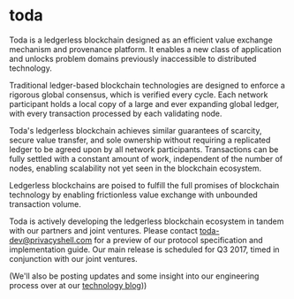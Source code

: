 # toda

Toda is a ledgerless blockchain designed as an efficient value exchange mechanism and provenance platform. It enables a new class of application and unlocks problem domains previously inaccessible to distributed technology.

Traditional ledger-based blockchain technologies are designed to enforce a rigorous global consensus, which is verified every cycle. Each network participant holds a local copy of a large and ever expanding global ledger, with every transaction processed by each validating node.

Toda's ledgerless blockchain achieves similar guarantees of scarcity, secure value transfer, and sole ownership without requiring a replicated ledger to be agreed upon by all network participants. Transactions can be fully settled with a constant amount of work, independent of the number of nodes, enabling scalability not yet seen in the blockchain ecosystem.

Ledgerless blockchains are poised to fulfill the full promises of blockchain technology by enabling frictionless value exchange with unbounded transaction volume.

Toda is actively developing the ledgerless blockchain ecosystem in tandem with our partners and joint ventures. Please contact toda-dev@privacyshell.com for a preview of our protocol specification and implementation guide. Our main release is scheduled for Q3 2017, timed in conjunction with our joint ventures.

(We'll also be posting updates and some insight into our engineering process over at our [technology blog](https://toda-tech.github.io)))
